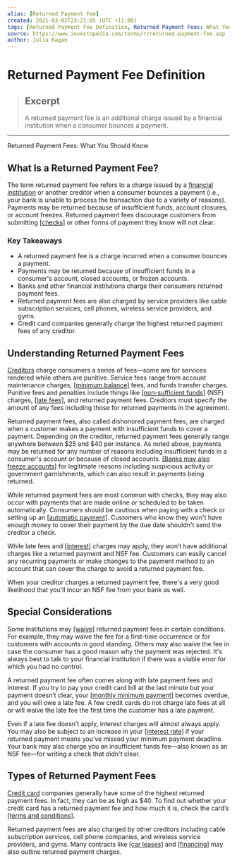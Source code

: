 ```yaml
---
alias: [Returned Payment Fee]
created: 2021-03-02T23:21:05 (UTC +11:00)
tags: [Returned Payment Fee Definition, Returned Payment Fees: What You Should Know]
source: https://www.investopedia.com/terms/r/returned-payment-fee.asp
author: Julia Kagan
---
```


# Returned Payment Fee Definition

> ## Excerpt
> A returned payment fee is an additional charge issued by a financial institution when a consumer bounces a payment.

---

Returned Payment Fees: What You Should Know
## What Is a Returned Payment Fee?

The term returned payment fee refers to a charge issued by a [financial institution](https://www.investopedia.com/terms/f/financialinstitution.asp) or another creditor when a consumer bounces a payment (i.e., your bank is unable to process the transaction due to a variety of reasons). Payments may be returned because of insufficient funds, account closures, or account freezes. Returned payment fees discourage customers from submitting [[checks]](https://www.investopedia.com/terms/c/check.asp) or other forms of payment they know will not clear.

### Key Takeaways

-   A returned payment fee is a charge incurred when a consumer bounces a payment.
-   Payments may be returned because of insufficient funds in a consumer's account, closed accounts, or frozen accounts.
-   Banks and other financial institutions charge their consumers returned payment fees.
-   Returned payment fees are also charged by service providers like cable subscription services, cell phones, wireless service providers, and gyms.
-   Credit card companies generally charge the highest returned payment fees of any creditor.

## Understanding Returned Payment Fees

[Creditors](https://www.investopedia.com/terms/c/creditor.asp) charge consumers a series of fees—some are for services rendered while others are punitive. Service fees range from account maintenance charges, [[minimum balance]](https://www.investopedia.com/terms/m/minimum-balance.asp) fees, and funds transfer charges. Punitive fees and penalties include things like [[non-sufficient funds]](https://www.investopedia.com/terms/n/nsf.asp) (NSF) charges, [[late fees]](https://www.investopedia.com/terms/l/late-fee.asp), and returned payment fees. Creditors must specify the amount of any fees including those for returned payments in the agreement.

Returned payment fees, also called dishonored payment fees, are charged when a customer makes a payment with insufficient funds to cover a payment. Depending on the creditor, returned payment fees generally range anywhere between $25 and $40 per instance. As noted above, payments may be returned for any number of reasons including insufficient funds in a consumer's account or because of closed accounts. [[Banks may also freeze accounts]](https://www.investopedia.com/articles/markets-economy/082316/3-reasons-banks-can-freeze-your-account.asp) for legitimate reasons including suspicious activity or government garnishments, which can also result in payments being returned.

While returned payment fees are most common with checks, they may also occur with payments that are made online or scheduled to be taken automatically. Consumers should be cautious when paying with a check or setting up an [[automatic payment]](https://www.investopedia.com/terms/a/automatic-bill-payment.asp). Customers who know they won't have enough money to cover their payment by the due date shouldn't send the creditor a check.

While late fees and [[interest]](https://www.investopedia.com/terms/i/interest.asp) charges may apply, they won’t have additional charges like a returned payment and NSF fee. Customers can easily cancel any recurring payments or make changes to the payment method to an account that can cover the charge to avoid a returned payment fee.

When your creditor charges a returned payment fee, there's a very good likelihood that you'll incur an NSF fee from your bank as well.

## Special Considerations

Some institutions may [[waive]](https://www.investopedia.com/terms/w/waiver.asp) returned payment fees in certain conditions. For example, they may waive the fee for a first-time occurrence or for customers with accounts in good standing. Others may also waive the fee in case the consumer has a good reason why the payment was rejected. It's always best to talk to your financial institution if there was a viable error for which you had no control.

A returned payment fee often comes along with late payment fees and interest. If you try to pay your credit card bill at the last minute but your payment doesn’t clear, your [[monthly minimum payment]](https://www.investopedia.com/terms/m/minimum-monthly-payment.asp) becomes overdue, and you will owe a late fee. A few credit cards do not charge late fees at all or will waive the late fee the first time the customer has a late payment.

Even if a late fee doesn’t apply, interest charges will almost always apply. You may also be subject to an increase in your [[interest rate]](https://www.investopedia.com/terms/i/interestrate.asp) if your returned payment means you’ve missed your minimum payment deadline. Your bank may also charge you an insufficient funds fee—also known as an NSF fee—for writing a check that didn't clear.

## Types of Returned Payment Fees

[Credit card](https://www.investopedia.com/terms/c/creditcard.asp) companies generally have some of the highest returned payment fees. In fact, they can be as high as $40. To find out whether your credit card has a returned payment fee and how much it is, check the card’s [[terms and conditions]](https://www.investopedia.com/terms/t/terms-and-conditions-credit-card.asp).

Returned payment fees are also charged by other creditors including cable subscription services, cell phone companies, and wireless service providers, and gyms. Many contracts like [[car leases]](https://www.investopedia.com/articles/personal-finance/012915/car-leases-should-you-take-purchase-option.asp) and [[financing]](https://www.investopedia.com/terms/f/financing.asp) may also outline returned payment charges.
